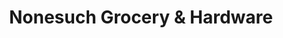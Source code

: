 ---
title: "Nonesuch Grocery & Hardware"
url: /versailles/nonesuch-grocery-und-hardware/
shop: Lebensmittel
---